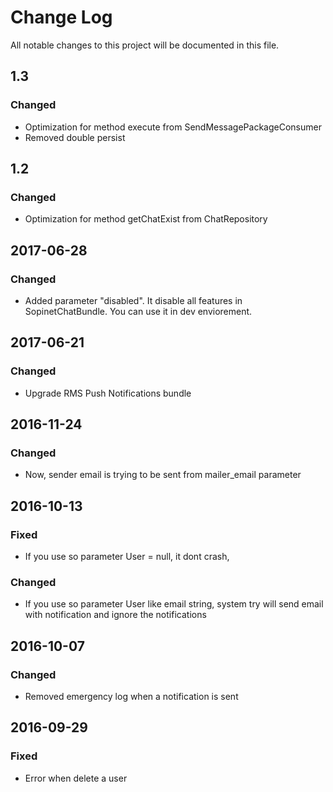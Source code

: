# Change Log
All notable changes to this project will be documented in this file.

## 1.3

### Changed

- Optimization for method execute from SendMessagePackageConsumer
- Removed double persist

## 1.2

### Changed

- Optimization for method getChatExist from ChatRepository

## 2017-06-28

### Changed

- Added parameter "disabled". It disable all features in SopinetChatBundle.
You can use it in dev enviorement.

## 2017-06-21

### Changed

- Upgrade RMS Push Notifications bundle

## 2016-11-24

### Changed

- Now, sender email is trying to be sent from mailer_email parameter

## 2016-10-13

### Fixed

- If you use so parameter User = null, it dont crash,

### Changed

- If you use so parameter User like email string, system try will send email with notification and ignore the notifications

## 2016-10-07
### Changed

 - Removed emergency log when a notification is sent

## 2016-09-29
### Fixed

 - Error when delete a user
